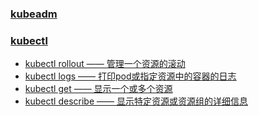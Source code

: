 ### [kubeadm](https://github.com/engild/mans/tree/master/Services/kubernetes/kubeadm)
### [kubectl](https://github.com/engild/mans/tree/master/Services/kubernetes/kubectl)
- [kubectl rollout —— 管理一个资源的滚动](https://github.com/engild/mans/blob/master/Services/kubernetes/kubectl/rollout.md)
- [kubectl logs —— 打印pod或指定资源中的容器的日志](https://github.com/engild/mans/blob/master/Services/kubernetes/kubectl/logs.md)
- [kubectl get —— 显示一个或多个资源](https://github.com/engild/mans/blob/master/Services/kubernetes/kubectl/get.md)
- [kubectl describe —— 显示特定资源或资源组的详细信息](https://github.com/engild/mans/blob/master/Services/kubernetes/kubectl/describe.md)
